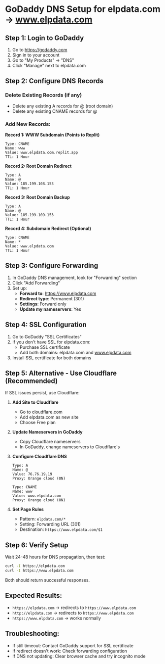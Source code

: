 # GoDaddy DNS Setup for elpdata.com → www.elpdata.com

## Step 1: Login to GoDaddy
1. Go to https://godaddy.com
2. Sign in to your account
3. Go to "My Products" → "DNS"
4. Click "Manage" next to elpdata.com

## Step 2: Configure DNS Records

### Delete Existing Records (if any)
- Delete any existing A records for @ (root domain)
- Delete any existing CNAME records for @ 

### Add New Records:

**Record 1: WWW Subdomain (Points to Replit)**
```
Type: CNAME
Name: www
Value: www.elpdata.com.replit.app
TTL: 1 Hour
```

**Record 2: Root Domain Redirect**
```
Type: A
Name: @
Value: 185.199.108.153
TTL: 1 Hour
```

**Record 3: Root Domain Backup**
```
Type: A  
Name: @
Value: 185.199.109.153
TTL: 1 Hour
```

**Record 4: Subdomain Redirect (Optional)**
```
Type: CNAME
Name: *
Value: www.elpdata.com
TTL: 1 Hour
```

## Step 3: Configure Forwarding
1. In GoDaddy DNS management, look for "Forwarding" section
2. Click "Add Forwarding"
3. Set up:
   - **Forward to**: https://www.elpdata.com
   - **Redirect type**: Permanent (301)
   - **Settings**: Forward only
   - **Update my nameservers**: Yes

## Step 4: SSL Configuration
1. Go to GoDaddy "SSL Certificates"
2. If you don't have SSL for elpdata.com:
   - Purchase SSL certificate
   - Add both domains: elpdata.com and www.elpdata.com
3. Install SSL certificate for both domains

## Step 5: Alternative - Use Cloudflare (Recommended)
If SSL issues persist, use Cloudflare:

1. **Add Site to Cloudflare**
   - Go to cloudflare.com
   - Add elpdata.com as new site
   - Choose Free plan

2. **Update Nameservers in GoDaddy**
   - Copy Cloudflare nameservers
   - In GoDaddy, change nameservers to Cloudflare's

3. **Configure Cloudflare DNS**
   ```
   Type: A
   Name: @
   Value: 76.76.19.19
   Proxy: Orange cloud (ON)
   
   Type: CNAME
   Name: www
   Value: www.elpdata.com
   Proxy: Orange cloud (ON)
   ```

4. **Set Page Rules**
   - Pattern: `elpdata.com/*`
   - Setting: Forwarding URL (301)
   - Destination: `https://www.elpdata.com/$1`

## Step 6: Verify Setup
Wait 24-48 hours for DNS propagation, then test:

```bash
curl -I https://elpdata.com
curl -I https://www.elpdata.com
```

Both should return successful responses.

## Expected Results:
- `https://elpdata.com` → redirects to `https://www.elpdata.com`
- `http://elpdata.com` → redirects to `https://www.elpdata.com`
- `https://www.elpdata.com` → works normally

## Troubleshooting:
- If still timeout: Contact GoDaddy support for SSL certificate
- If redirect doesn't work: Check forwarding configuration
- If DNS not updating: Clear browser cache and try incognito mode